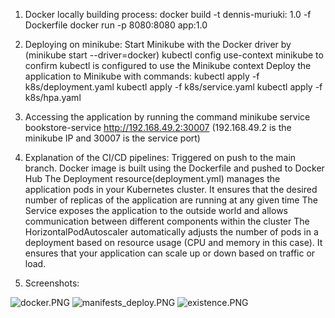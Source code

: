 1. Docker locally building process:
   docker build -t dennis-muriuki: 1.0 -f Dockerfile
   docker run -p 8080:8080 app:1.0

2. Deploying on minikube:
   Start Minikube with the Docker driver by (minikube start --driver=docker)
   kubectl config use-context minikube to confirm kubectl is configured to use the Minikube context
   Deploy the application to Minikube with commands:
   kubectl apply -f k8s/deployment.yaml
   kubectl apply -f k8s/service.yaml
   kubectl apply -f k8s/hpa.yaml

3. Accessing the application by running the command minikube service bookstore-service  http://192.168.49.2:30007 (192.168.49.2 is the minikube IP and 30007 is the service port)

4. Explanation of the CI/CD pipelines:
   Triggered on push to the main branch.
   Docker image is built using the Dockerfile and pushed to Docker Hub
   The Deployment resource(deployment.yml) manages the application pods in your Kubernetes cluster. It ensures that the desired number of replicas of the application are running at any given time
   The Service exposes the application to the outside world and allows communication between different components within the cluster
   The HorizontalPodAutoscaler automatically adjusts the number of pods in a deployment based on resource usage (CPU and memory in this case). It ensures that your application can scale up or down based on traffic or load.

5. Screenshots:

![docker.PNG](..%2Fdocker.PNG)
![manifests_deploy.PNG](..%2Fmanifests_deploy.PNG)
![existence.PNG](..%2Fexistence.PNG)